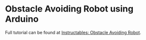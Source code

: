 # Obstacle Avoiding Robot using Arduino

Full tutorial can be found at [Instructables: Obstacle Avoiding Robot](https://www.instructables.com/id/Obstacle-Avoiding-Robot-Arduino-1/).
